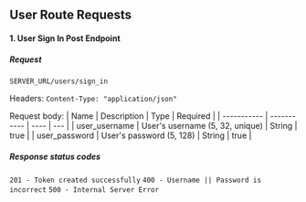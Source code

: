 ## User Route Requests

#### 1. User Sign In Post Endpoint

##### Request

`SERVER_URL/users/sign_in`

Headers:
`Content-Type: "application/json"`

Request body:
| Name | Description | Type | Required |
| ----------- | ----------- | ---- | --- |
| user_username | User's username (5, 32, unique) | String | true |
| user_password | User's password (5, 128) | String | true |

##### Response status codes

`201 - Token created successfully`
`400 - Username || Password is incorrect`
`500 - Internal Server Error`
